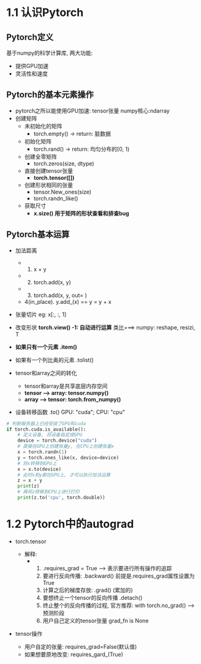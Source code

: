 # 1.1 认识Pytorch
## Pytorch定义
基于numpy的科学计算库, 两大功能:
  - 提供GPU加速
  - 灵活性和速度
## Pytorch的基本元素操作
- pytorch之所以能使用GPU加速: tensor张量  numpy核心:ndarray
- 创建矩阵
  - 未初始化的矩阵
    - torch.empty() -> return: 脏数据
  - 初始化矩阵
    - torch.rand() -> return: 均匀分布的[0, 1)
  - 创建全零矩阵
    - torch.zeros(size, dtype)
  - 直接创建tensor张量
    - **torch.tensor([])**
  - 创建形状相同的张量
    - tensor.New_ones(size)
    - torch.randn_like()
  - 获取尺寸
    - **x.size()   用于矩阵的形状查看和排查bug**

## Pytorch基本运算
- 加法距离
  - 1. x + y
  - 2. torch.add(x, y)
  - 3. torch.add(x, y, out= )
  - 4(in_place). y.add_(x)  ==  y = y + x
- 张量切片 eg: x[:, :, 1]
- 改变形状 **torch.view()   -1: 自动进行运算**   类比===> numpy: reshape, resizi, T
- **如果只有一个元素 .item()**   
- 如果有一个列比奥的元素 .tolist()

- tensor和array之间的转化
  - tensor和array是共享底层内存空间
  - **tensor --> array: tensor.numpy()**
  - **array --> tensor: torch.from_numpy()**

- 设备转移函数  .to()   GPU: "cuda";   CPU: "cpu"

```Python
# 判断服务器上已经安装了GPU和cuda
if torch.cuda.is_available():
    # 定义设备, 将设备指定成GPU
    device = torch.device("cuda")
    # 直接在GPU上创建张量y, 在CPU上创建张量x
    x = torch.randn(1)
    y = torch.ones_like(x, device=device)
    # 将x转移到GPU上
    x = x.to(device)
    # 此时x和y都在GPU上, 才可以执行加法运算
    z = x + y
    print(z)
    # 再将z转移到CPU上进行打印
    print(z.to('cpu', torch.double))
```

# 1.2 Pytorch中的autograd
- torch.tensor
  - 解释:
    - 1.  .requires_grad = True --> 表示要进行所有操作的追踪
      2. 要进行反向传播: .backward()  前提是.requires_grad属性设置为True
      3. 计算之后的梯度存放: .grad() (累加的)
      4. 要想终止一个tensor的反向传播  .detach()
      5. 终止整个的反向传播的过程, 官方推荐:  with torch.no_grad()   -->预测阶段
      6. 用户自己定义的tensor张量  grad_fn is None

- tensor操作
  - 用户自定的张量: requires_grad=False(默认值)
  - 如果想要原地改变: requires_gard_(True)


